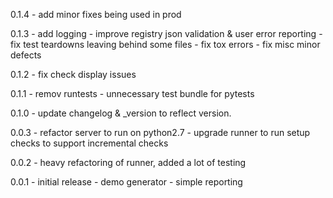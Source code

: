 0.1.4 - add minor fixes being used in prod

0.1.3 - add logging 
      - improve registry json validation & user error reporting 
      - fix test teardowns leaving behind some files
      - fix tox errors
      - fix misc minor defects

0.1.2 - fix check display issues

0.1.1 - remov runtests - unnecessary test bundle for pytests

0.1.0 - update changelog & \_version to reflect version.

0.0.3 - refactor server to run on python2.7 
      - upgrade runner to run setup checks to support incremental checks

0.0.2 - heavy refactoring of runner, added a lot of testing

0.0.1 - initial release - demo generator - simple reporting
